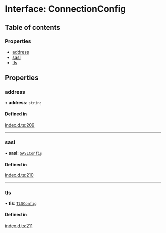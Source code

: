 # Interface: ConnectionConfig

## Table of contents

### Properties

- [address](ConnectionConfig.md#address)
- [sasl](ConnectionConfig.md#sasl)
- [tls](ConnectionConfig.md#tls)

## Properties

### address

• **address**: `string`

#### Defined in

[index.d.ts:209](https://github.com/mostafa/xk6-kafka/blob/main/api-docs/index.d.ts#L209)

---

### sasl

• **sasl**: [`SASLConfig`](SASLConfig.md)

#### Defined in

[index.d.ts:210](https://github.com/mostafa/xk6-kafka/blob/main/api-docs/index.d.ts#L210)

---

### tls

• **tls**: [`TLSConfig`](TLSConfig.md)

#### Defined in

[index.d.ts:211](https://github.com/mostafa/xk6-kafka/blob/main/api-docs/index.d.ts#L211)
